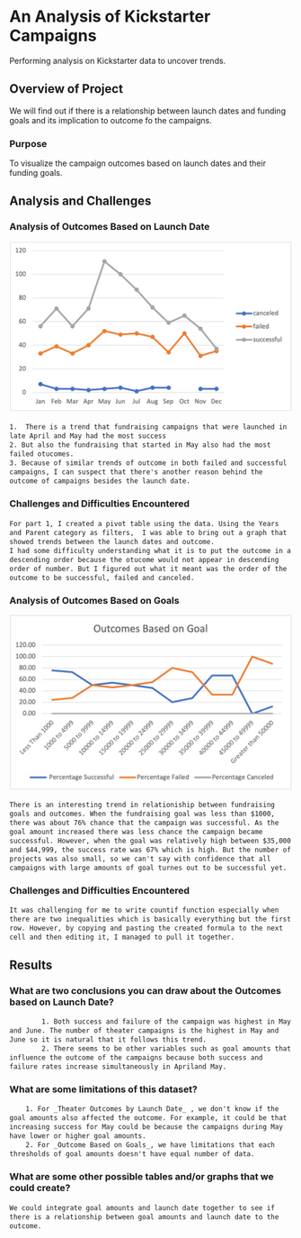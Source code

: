 # An Analysis of Kickstarter Campaigns
Performing analysis on Kickstarter data to uncover trends. 


## Overview of Project
We will find out if there is a relationship between launch dates and funding goals and its implication to outcome fo the campaigns.

### Purpose
To visualize the campaign outcomes based on launch dates and their funding goals.

## Analysis and Challenges


### Analysis of Outcomes Based on Launch Date
![Outcome_based_on_launch_date_graph](./Resources/Theater_Outcomes_vs_Launch.png)


	1. 	There is a trend that fundraising campaigns that were launched in late April and May had the most success
	2. But also the fundraising that started in May also had the most failed otucomes. 
	3. Because of similar trends of outcome in both failed and successful campaigns, I can suspect that there's another reason behind the outcome of campaigns besides the launch date.
### Challenges and Difficulties Encountered
	For part 1, I created a pivot table using the data. Using the Years and Parent category as filters,  I was able to bring out a graph that showed trends between the launch dates and outcome.
	I had some difficulty understanding what it is to put the outcome in a descending order because the otucome would not appear in descending order of number. But I figured out what it meant was the order of the outcome to be successful, failed and canceled. 



### Analysis of Outcomes Based on Goals
![Outcome_based_on_launch_date_graph](./Resources/Outcomes_vs_Goals.png)


	There is an interesting trend in relationiship between fundraising goals and outcomes. When the fundraising goal was less than $1000, there was about 76% chance that the campaign was successful. As the goal amount increased there was less chance the campaign became successful. However, when the goal was relatively high between $35,000 and $44,999, the success rate was 67% which is high. But the number of projects was also small, so we can't say with confidence that all campaigns with large amounts of goal turnes out to be successful yet. 


### Challenges and Difficulties Encountered
	It was challenging for me to write countif function especially when there are two inequalities which is basically everything but the first row. However, by copying and pasting the created formula to the next cell and then editing it, I managed to pull it together. 

## Results

### What are two conclusions you can draw about the Outcomes based on Launch Date?
			1. Both success and failure of the campaign was highest in May and June. The number of theater campaigns is the highest in May and June so it is natural that it follows this trend. 
			2. There seems to be other variables such as goal amounts that influence the outcome of the campaigns because both success and failure rates increase simultaneously in Apriland May.


### What are some limitations of this dataset?
		1. For _Theater Outcomes by Launch Date_ , we don't know if the goal amounts also affected the outcome. For example, it could be that increasing success for May could be because the campaigns during May have lower or higher goal amounts. 
		2. For _Outcome Based on Goals_, we have limitations that each thresholds of goal amounts doesn't have equal number of data. 

### What are some other possible tables and/or graphs that we could create?

	We could integrate goal amounts and launch date together to see if there is a relationship between goal amounts and launch date to the outcome. 

